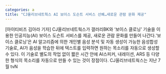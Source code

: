 ```yaml
---
categories: a
title: "CJ올리브네트웍스 AI 보이스 도슨트 서비스 선봬…새로운 관람 문화 제공"
---
```

[아이티비즈 김아라 기자] CJ올리브네트웍스가 갤러리BK와 ‘보이스 클로닝’ 기술을 이용한 인공지능(AI) 보이스 도슨트 서비스를 제공, 새로운 관람 문화를 만들어 나간다.‘보이스 클로닝’은 AI 알고리즘에 의한 개인별 음성 분석 및 자동 생성이 가능한 음성합성 기술로, AI가 음성을 학습한 뒤에 텍스트를 입력하면 원하는 목소리를 자동으로 생성할 수 있다. 이 기술로 별도의 작업 없이 짧은 시간 안에 AI스피커, 내레이션, ARS 등 다양한 형식의 목소리를 자동으로 만들 수 있는 것이 장점이다. CJ올리브네트웍스는 지난 7월 tvN